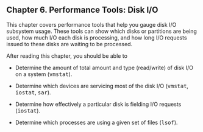 ## Chapter 6\. Performance Tools: Disk I/O

This chapter covers performance tools that help you gauge disk I/O subsystem usage. These tools can show which disks or partitions are being used, how much I/O each disk is processing, and how long I/O requests issued to these disks are waiting to be processed.

After reading this chapter, you should be able to

*   Determine the amount of total amount and type (read/write) of disk I/O on a system (<tt>vmstat</tt>).

*   Determine which devices are servicing most of the disk I/O (<tt>vmstat</tt>, <tt>iostat</tt>, <tt>sar</tt>).

*   Determine how effectively a particular disk is fielding I/O requests (<tt>iostat</tt>).

*   Determine which processes are using a given set of files (<tt>lsof</tt>).